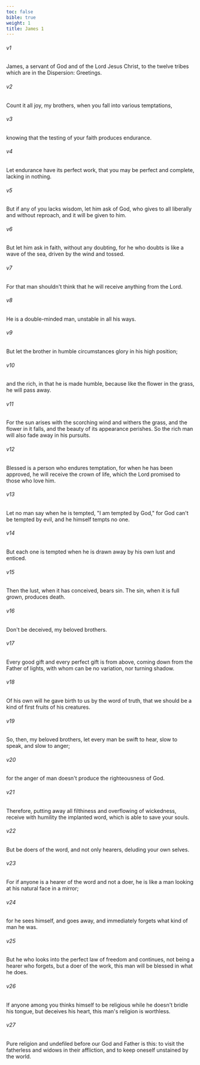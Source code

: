 ```yaml
---
toc: false
bible: true
weight: 1
title: James 1
---
```




###### v1 
James, a servant of God and of the Lord Jesus Christ, to the twelve tribes which are in the Dispersion: Greetings. 

###### v2 
Count it all joy, my brothers, when you fall into various temptations, 

###### v3 
knowing that the testing of your faith produces endurance. 

###### v4 
Let endurance have its perfect work, that you may be perfect and complete, lacking in nothing. 

###### v5 
But if any of you lacks wisdom, let him ask of God, who gives to all liberally and without reproach, and it will be given to him. 

###### v6 
But let him ask in faith, without any doubting, for he who doubts is like a wave of the sea, driven by the wind and tossed. 

###### v7 
For that man shouldn't think that he will receive anything from the Lord. 

###### v8 
He is a double-minded man, unstable in all his ways. 

###### v9 
But let the brother in humble circumstances glory in his high position; 

###### v10 
and the rich, in that he is made humble, because like the flower in the grass, he will pass away. 

###### v11 
For the sun arises with the scorching wind and withers the grass, and the flower in it falls, and the beauty of its appearance perishes. So the rich man will also fade away in his pursuits. 

###### v12 
Blessed is a person who endures temptation, for when he has been approved, he will receive the crown of life, which the Lord promised to those who love him. 

###### v13 
Let no man say when he is tempted, "I am tempted by God," for God can't be tempted by evil, and he himself tempts no one. 

###### v14 
But each one is tempted when he is drawn away by his own lust and enticed. 

###### v15 
Then the lust, when it has conceived, bears sin. The sin, when it is full grown, produces death. 

###### v16 
Don't be deceived, my beloved brothers. 

###### v17 
Every good gift and every perfect gift is from above, coming down from the Father of lights, with whom can be no variation, nor turning shadow. 

###### v18 
Of his own will he gave birth to us by the word of truth, that we should be a kind of first fruits of his creatures. 

###### v19 
So, then, my beloved brothers, let every man be swift to hear, slow to speak, and slow to anger; 

###### v20 
for the anger of man doesn't produce the righteousness of God. 

###### v21 
Therefore, putting away all filthiness and overflowing of wickedness, receive with humility the implanted word, which is able to save your souls. 

###### v22 
But be doers of the word, and not only hearers, deluding your own selves. 

###### v23 
For if anyone is a hearer of the word and not a doer, he is like a man looking at his natural face in a mirror; 

###### v24 
for he sees himself, and goes away, and immediately forgets what kind of man he was. 

###### v25 
But he who looks into the perfect law of freedom and continues, not being a hearer who forgets, but a doer of the work, this man will be blessed in what he does. 

###### v26 
If anyone among you thinks himself to be religious while he doesn't bridle his tongue, but deceives his heart, this man's religion is worthless. 

###### v27 
Pure religion and undefiled before our God and Father is this: to visit the fatherless and widows in their affliction, and to keep oneself unstained by the world.
